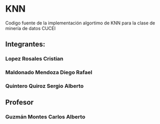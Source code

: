 # KNN
Codigo fuente de la implementación algortimo de KNN para la clase de minería de datos CUCEI

## **Integrantes:**
### Lopez Rosales Cristian
### Maldonado Mendoza Diego Rafael
### Quintero Quiroz Sergio Alberto
## Profesor
### Guzmán Montes Carlos Alberto
